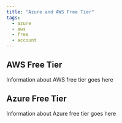 ```yaml
---
title: "Azure and AWS Free Tier"
tags:
  - azure
  - aws
  - free
  - account
---
```


## AWS Free Tier

Information about AWS free tier goes here

## Azure Free Tier

Information about Azure free tier goes here
